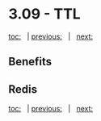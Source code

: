 # 3.09 - TTL

[toc:](June_2021.md) &nbsp; | [previous:](3_08_change_feed.md) &nbsp; | &nbsp; [next:](3_10_spatial_support.md)


## Benefits




## Redis





[toc:](June_2021.md) &nbsp; | [previous:](3_08_change_feed.md) &nbsp; | &nbsp; [next:](3_10_spatial_support.md)